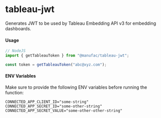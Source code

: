 # tableau-jwt

Generates JWT to be used by Tableau Embedding API v3 for embedding dashboards.

#### Usage

```ts
// NodeJS
import { getTableauToken } from "@manufac/tableau-jwt";

const token = getTableauToken("abc@xyz.com");
```

#### ENV Variables

Make sure to provide the following ENV variables before running the function:

```
CONNECTED_APP_CLIENT_ID="some-string"
CONNECTED_APP_SECRET_ID="some-other-string"
CONNECTED_APP_SECRET_VALUE="some-other-other-string"
```
